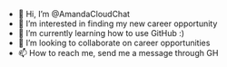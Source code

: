 - 👋 Hi, I’m @AmandaCloudChat
- 👀 I’m interested in finding my new career opportunity
- 🌱 I’m currently learning how to use GitHub :) 
- 💞️ I’m looking to collaborate on career opportunities 
- 📫 How to reach me, send me a message through GH

<!---
AmandaCloudChat/AmandaCloudChat is a ✨ special ✨ repository because its `README.md` (this file) appears on your GitHub profile.
You can click the Preview link to take a look at your changes.
--->
